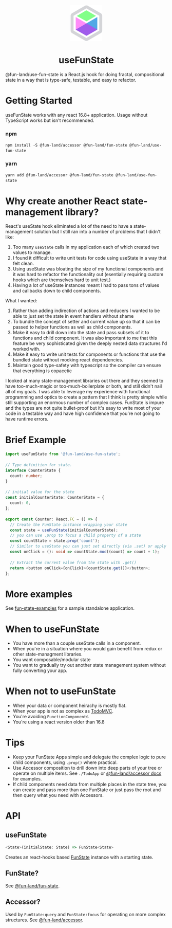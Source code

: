 <p align="center"><img src="docs/logo.svg" alt="" width="100" /></p>
<h1 align="center">useFunState</h1>

@fun-land/use-fun-state is a React.js hook for doing fractal, compositional state in a way that is type-safe,
testable, and easy to refactor.

# Getting Started

useFunState works with any react 16.8+ application. Usage without TypeScript works but isn't recommended.

### npm
`npm install -S @fun-land/accessor @fun-land/fun-state @fun-land/use-fun-state`

### yarn
`yarn add @fun-land/accessor @fun-land/fun-state @fun-land/use-fun-state`

# Why create another React state-management library?

React's useState hook eliminated a lot of the need to have a state-management solution but I still ran into a number of problems that I didn't like:

1. Too many `useState` calls in my application each of which created two values to manage.
2. I found it difficult to write unit tests for code using useState in a way that felt clean.
3. Using useState was bloating the size of my functional components and it was hard to refactor the functionality out (esentially requiring custom hooks which are themselves hard to unit test.)
4. Having a lot of useState instances meant I had to pass tons of values and callbacks down to child components. 

What I wanted:

1. Rather than adding indirection of actions and reducers I wanted to be able to just set the state in event handlers without shame
2. To bundle the concept of setter and current value up so that it can be passed to helper functions as well as child components. 
3. Make it easy to drill down into the state and pass subsets of it to functions and child component. It was also important to me that this feature be very sophisticated given the deeply nested data structures I'd worked with.
4. Make it easy to write unit tests for components or functions that use the bundled state without mocking react dependencies.
5. Maintain good type-safety with typescript so the compiler can ensure that everything is copacetic

I looked at many state-management libraries out there and they seemed to have too-much-magic or too-much-boilerplate or both, and still didn't nail all of my goals. I was able to leverage my experience with functional programming and optics to create a pattern that I think is pretty simple while still supporting an enormous number of complex cases. FunState is impure and the types are not quite bullet-proof but it's easy to write most of your code in a testable way and have high confidence that you're not going to have runtime errors.

# Brief Example

```ts
import useFunState from '@fun-land/use-fun-state';

// Type definition for state.
interface CounterState {
  count: number;
}

// initial value for the state
const initialCounterState: CounterState = {
  count: 0,
};

export const Counter: React.FC = () => {
  // Create the FunState instance wrapping your state
  const state = useFunState(initialCounterState);
  // you can use .prop to focus a child property of a state
  const countState = state.prop('count');
  // Similar to useState you can just set directly (via .set) or apply function to the current value
  const onClick = (): void => countState.mod((count) => count + 1);

  // Extract the current value from the state with .get()
  return <button onClick={onClick}>{countState.get()}</button>;
};
```

# More examples

See [fun-state-examples](https://github.com/jethrolarson/fun-state-examples) for a sample standalone application.

# When to useFunState

- You have more than a couple useState calls in a component.
- When you're in a situation where you would gain benefit from redux or other state-managment libraries.
- You want composable/modular state
- You want to gradually try out another state management system without fully converting your app.

# When not to useFunState

- When your data or component heirachy is mostly flat.
- When your app is not as complex as [TodoMVC](https://todomvc.com/).
- You're avoiding `FunctionComponent`s
- You're using a react version older than 16.8

# Tips

- Keep your FunState Apps simple and delegate the complex logic to pure child components, using `.prop()` where practical.
- Use Accessor composition to drill down into deep parts of your tree or operate on multiple items. See `./TodoApp` or [@fun-land/accessor docs](../packages/accessor) for examples.
- If child components need data from multiple places in the state tree, you can create and pass more than one FunState or just pass the root and then query what you need with Accessors.

# API

## useFunState

```ts
<State>(initialState: State) => FunState<State>
```

Creates an react-hooks based [FunState](../packages/fun-state)</a> instance with a starting state.

## FunState?

See [@fun-land/fun-state](../packages/fun-state)</a>.

## Accessor?

Used by `FunState:query` and `FunState:focus` for operating on more complex structures. See [@fun-land/accessor](../packages/accessor).
